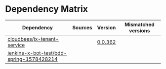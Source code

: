 # Dependency Matrix

Dependency | Sources | Version | Mismatched versions
---------- | ------- | ------- | -------------------
[cloudbees/jx-tenant-service](https://github.com/cloudbees/jx-tenant-service) |  | [0.0.362](https://github.com/cloudbees/jx-tenant-service/releases/tag/v0.0.362) | 
[jenkins-x-bot-test/bdd-spring-1578428214](https://github.com/jenkins-x-bot-test/bdd-spring-1578428214.git) |  | []() | 
